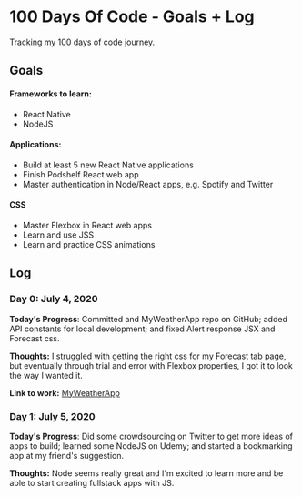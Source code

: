 # 100 Days Of Code - Goals + Log
Tracking my 100 days of code journey.

## Goals

#### Frameworks to learn:
- React Native
- NodeJS

#### Applications:
- Build at least 5 new React Native applications
- Finish Podshelf React web app
- Master authentication in Node/React apps, e.g. Spotify and Twitter

#### CSS
- Master Flexbox in React web apps
- Learn and use JSS
- Learn and practice CSS animations

## Log

### Day 0: July 4, 2020

**Today's Progress**: Committed and  MyWeatherApp repo on GitHub; added API constants for local development; and fixed Alert response JSX and Forecast css.

**Thoughts:** I struggled with getting the right css for my Forecast tab page, but eventually through trial and error with Flexbox properties, I got it to look the way I wanted it.

**Link to work:** [MyWeatherApp](https://github.com/lisajacobson/MyWeatherApp)

### Day 1: July 5, 2020

**Today's Progress**: Did some crowdsourcing on Twitter to get more ideas of apps to build; learned some NodeJS on Udemy; and started a bookmarking app at my friend's suggestion.

**Thoughts:** Node seems really great and I'm excited to learn more and be able to start creating fullstack apps with JS.

